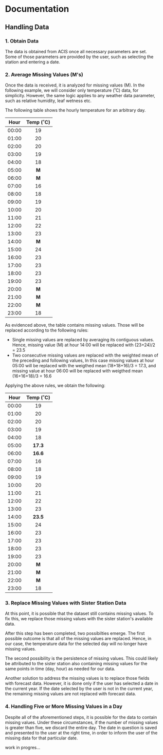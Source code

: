 # Documentation

## Handling Data

### 1. Obtain Data

The data is obtained from ACIS once all necessary parameters are set. Some of those parameters are provided by the user, such as selecting the station and entering a date.

### 2. Average Missing Values (M's)

Once the data is received, it is analyzed for missing values (M). In the following example, we will consider only temperature (˚C) data, for simplicity. However, the same logic applies to any weather data parameter, such as relative humidity, leaf wetness etc.

The following table shows the hourly temperature for an arbitrary day.

| Hour  | Temp (˚C) |
| :---: | :-------: |
| 00:00 |    19     |
| 01:00 |    20     |
| 02:00 |    20     |
| 03:00 |    19     |
| 04:00 |    18     |
| 05:00 |   **M**   |
| 06:00 |   **M**   |
| 07:00 |    16     |
| 08:00 |    18     |
| 09:00 |    19     |
| 10:00 |    20     |
| 11:00 |    21     |
| 12:00 |    22     |
| 13:00 |    23     |
| 14:00 |   **M**   |
| 15:00 |    24     |
| 16:00 |    23     |
| 17:00 |    23     |
| 18:00 |    23     |
| 19:00 |    23     |
| 20:00 |   **M**   |
| 21:00 |   **M**   |
| 22:00 |   **M**   |
| 23:00 |    18     |

As evidenced above, the table contains missing values. Those will be replaced according to the following rules:

- Single missing values are replaced by averaging its contiguous values. Hence, missing value (M) at hour 14:00 will be replaced with (23+24)/2 = 23.5
- Two consecutive missing values are replaced with the weighted mean of the preceding and following values, In this case missing values at hour 05:00 will be replaced with the weigthed mean (18+18+16)/3 = 17.3, and missing value at hour 06:00 will be replaced with weigthed mean (16+16+18)/3 = 16.6

Applying the above rules, we obtain the following:

| Hour  | Temp (˚C) |
| :---: | :-------: |
| 00:00 |    19     |
| 01:00 |    20     |
| 02:00 |    20     |
| 03:00 |    19     |
| 04:00 |    18     |
| 05:00 | **17.3**  |
| 06:00 | **16.6**  |
| 07:00 |    16     |
| 08:00 |    18     |
| 09:00 |    19     |
| 10:00 |    20     |
| 11:00 |    21     |
| 12:00 |    22     |
| 13:00 |    23     |
| 14:00 | **23.5**  |
| 15:00 |    24     |
| 16:00 |    23     |
| 17:00 |    23     |
| 18:00 |    23     |
| 19:00 |    23     |
| 20:00 |   **M**   |
| 21:00 |   **M**   |
| 22:00 |   **M**   |
| 23:00 |    18     |

### 3. Replace Missing Values with Sister Station Data

At this point, it is possible that the dataset still contains missing values. To fix this, we replace those missing values with the sister station's available data.

After this step has been completed, two possibilties emerge. The first possible outcome is that all of the missing values are replaced. Hence, in our case, the temperature data for the selected day will no longer have missing values.

The second possibility is the persistence of missing values. This could likely be attributed to the sister station also containing missing values for the same points in time (day, hour) as needed for our data.

Another solution to address the missing values is to replace those fields with forecast data. However, it is done only if the user has selected a date in the current year. If the date selected by the user is not in the current year, the remaining missing values are not replaced with forecast data.

### 4. Handling Five or More Missing Values in a Day

Despite all of the aforementioned steps, it is possible for the data to contain missing values. Under these circumstances, if the number of missing values is greater than five, we discard the entire day. The date in question is saved and presented to the user at the right time, in order to inform the user of the missing data for that particular date.


work in progres...